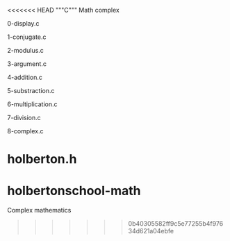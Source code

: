 <<<<<<< HEAD
"""C"""
Math complex 

0-display.c

1-conjugate.c


2-modulus.c


3-argument.c


4-addition.c



5-substraction.c


6-multiplication.c




7-division.c



8-complex.c



holberton.h
=======
# holbertonschool-math
Complex mathematics
>>>>>>> 0b40305582ff9c5e77255b4f97634d621a04ebfe
